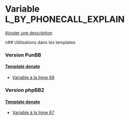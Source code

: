 # Variable L_BY_PHONECALL_EXPLAIN
[Ajouter une description](https://fa-tvars.appspot.com/L_BY_PHONECALL_EXPLAIN)

n## Utilisations dans les templates

### Version PunBB

#### [Template donate](punbb/donate.md)
* [Variable à la ligne 68](../punbb/donate.tpl#L68)

### Version phpBB2

#### [Template donate](subsilver/donate.md)
* [Variable à la ligne 87](../subsilver/donate.tpl#L87)